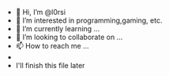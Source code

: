 - 👋 Hi, I’m @l0rsi
- 👀 I’m interested in programming,gaming, etc.
- 🌱 I’m currently learning ...
- 💞️ I’m looking to collaborate on ...
- 📫 How to reach me ... 
- 
- I'll finish this file later
